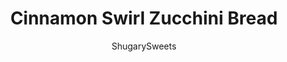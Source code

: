 ---
layout: ../../layouts/MarkdownPostLayout.astro
title: Cinnamon Swirl Zucchini Bread
author: ShugarySweets
pubDate: 2018-09-05
description: "Delicious Cinnamon Swirl Zucchini Bread recipe tastes like a coffee cake with a cinnamon glaze. Two freezable loaves!"
image_url: https://www.shugarysweets.com/wp-content/uploads/2018/08/cinnamon-swirl-zucchini-bread-4.jpg
tags: ["Breads","American"]
calories: 323
protein: 4
carbohydrates: 46
fats: 14
fiber: 1
ingredients: ["4 cups all-purpose flour","1 1/2 cups granulated sugar","2 teaspoons baking powder","1 teaspoon baking soda","1 teaspoon salt","2 cups shredded zucchini","2/3 cup unsalted butter, melted","1 Tablespoon cinnamon","1/2 cup milk","4 large eggs","1 cup all-purpose flour","1 cup light brown sugar, packed","1 cup unsalted butter, melted","1 Tablespoon cinnamon","1 cup powdered sugar","2 Tablespoons milk","1 teaspoon cinnamon"]
serves: 2
time: "1 hour 20 minutes"
prepTime: "20 minutes"
instructions: ["Preheat oven to 350 degrees F. Line bottom only of two 9-inch loaf pans with parchment paper or spray with baking spray. Set aside.","In a large bowl, mix all ingredients for bread, stirring to completely combined.","In a separate, small bowl, combine cinnamon swirl ingredients until fully blended. Set aside.","Pour half the batter evenly into the greased pans. Then add half the cinnamon swirl. Top with remaining batter, and then the remaining cinnamon swirl.","Bake for 60 minutes, until completely cooked. Allow to cool for 10 minutes in pan, remove from pan and cool completely.","For glaze, whisk together powdered sugar with milk and cinnamon until smooth. Drizzle over bread. Enjoy!"]
nutrition: ["323 calories","46 grams carbohydrates","65 milligrams cholesterol","14 grams fat","1 grams fiber","4 grams protein","8 grams saturated fat","210 milligrams sodium","25 grams sugar","0 grams trans fat","5 grams unsaturated fat"]
---